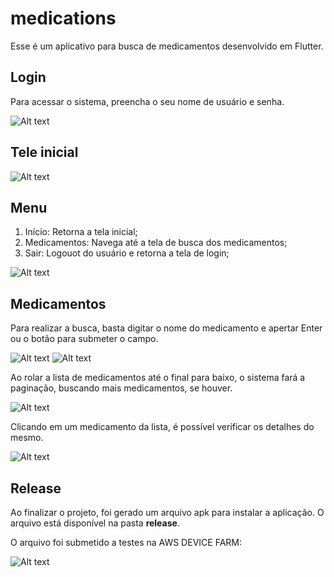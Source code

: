# medications

Esse é um aplicativo para busca de medicamentos desenvolvido em Flutter.

## Login

Para acessar o sistema, preencha o seu nome de usuário e senha.

![Alt text](/assets/images/login.png?raw=true)

## Tele inicial

![Alt text](/assets/images/home.png?raw=true)

## Menu

1. Início: Retorna a tela inicial;
2. Medicamentos: Navega até a tela de busca dos medicamentos;
3. Sair: Logouot do usuário e retorna a tela de login;

![Alt text](/assets/images/menu.png?raw=true)

## Medicamentos

Para realizar a busca, basta digitar o nome do medicamento e apertar Enter ou o botão para submeter o campo.

![Alt text](/assets/images/medications.png?raw=false)
![Alt text](/assets/images/medications_search.png?raw=true)

Ao rolar a lista de medicamentos até o final para baixo, o sistema fará a paginação, buscando mais medicamentos, se houver. 

![Alt text](/assets/images/medications_pagination.png?raw=true)

Clicando em um medicamento da lista, é possível verificar os detalhes do mesmo.

![Alt text](/assets/images/medication_details.png?raw=true)

## Release

Ao finalizar o projeto, foi gerado um arquivo apk para instalar a aplicação. O arquivo está disponível na pasta **release**.

O arquivo foi submetido a testes na AWS DEVICE FARM:

![Alt text](/assets/images/release_test.png?raw=true)

